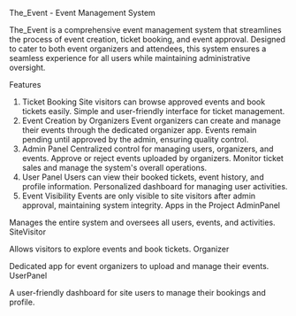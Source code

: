 The_Event - Event Management System

The_Event is a comprehensive event management system that streamlines the process
of event creation, ticket booking, and event approval. Designed to cater to both 
event organizers and attendees, this system ensures a seamless experience for all 
users while maintaining administrative oversight.

Features
1. Ticket Booking
Site visitors can browse approved events and book tickets easily.
Simple and user-friendly interface for ticket management.
2. Event Creation by Organizers
Event organizers can create and manage their events through the dedicated organizer app.
Events remain pending until approved by the admin, ensuring quality control.
3. Admin Panel
Centralized control for managing users, organizers, and events.
Approve or reject events uploaded by organizers.
Monitor ticket sales and manage the system's overall operations.
4. User Panel
Users can view their booked tickets, event history, and profile information.
Personalized dashboard for managing user activities.
5. Event Visibility
Events are only visible to site visitors after admin approval, maintaining system integrity.
Apps in the Project
AdminPanel

Manages the entire system and oversees all users, events, and activities.
SiteVisitor

Allows visitors to explore events and book tickets.
Organizer

Dedicated app for event organizers to upload and manage their events.
UserPanel

A user-friendly dashboard for site users to manage their bookings and profile.

